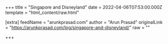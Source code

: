 
+++
title = "Singapore and Disneyland"
date = 2022-04-06T07:53:00.000Z
template = "html_content/raw.html"

[extra]
feedName = "arunkprasad.com"
author = "Arun Prasad"
originalLink = "https://arunkprasad.com/log/singapore-and-disneyland/"
raw = ""

+++

